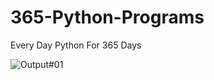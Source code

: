 # 365-Python-Programs
Every Day Python For 365 Days

![Output#01](https://user-images.githubusercontent.com/102988720/186668961-4f0ed4da-a2d4-4265-9861-e26f5f856645.jpg)
